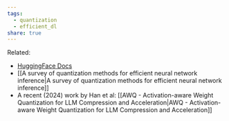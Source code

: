 ```yaml
---
tags:
  - quantization
  - efficient_dl
share: true
---
```

Related:
- [HuggingFace Docs](https://huggingface.co/docs/transformers/en/main_classes/quantization)
- [[A survey of quantization methods for efficient neural network inference|A survey of quantization methods for efficient neural network inference]]
- A recent (2024) work by Han et al: [[AWQ - Activation-aware Weight Quantization for LLM Compression and Acceleration|AWQ - Activation-aware Weight Quantization for LLM Compression and Acceleration]]